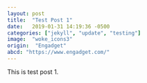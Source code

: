 ```yaml
---
layout: post
title:  "Test Post 1"
date:   2019-01-31 14:19:36 -0500
categories: ["jekyll", "update", "testing"]
image:  "woke_icons3"
origin:  "Engadget"
abcd: "https://www.engadget.com/"
---
```

This is test post 1.
